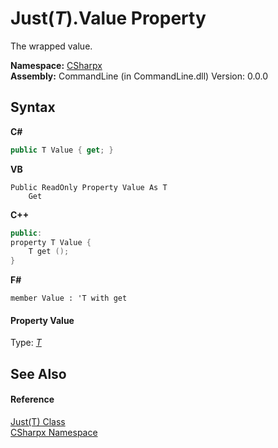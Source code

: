 # Just(*T*).Value Property 
 

The wrapped value.

**Namespace:**&nbsp;<a href="N_CSharpx">CSharpx</a><br />**Assembly:**&nbsp;CommandLine (in CommandLine.dll) Version: 0.0.0

## Syntax

**C#**<br />
``` C#
public T Value { get; }
```

**VB**<br />
``` VB
Public ReadOnly Property Value As T
	Get
```

**C++**<br />
``` C++
public:
property T Value {
	T get ();
}
```

**F#**<br />
``` F#
member Value : 'T with get

```


#### Property Value
Type: <a href="T_CSharpx_Just_1">*T*</a>

## See Also


#### Reference
<a href="T_CSharpx_Just_1">Just(T) Class</a><br /><a href="N_CSharpx">CSharpx Namespace</a><br />